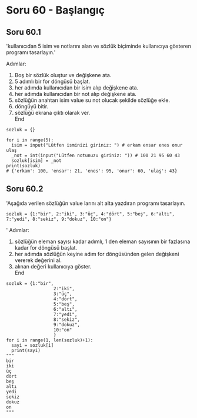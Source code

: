 # Soru 60 - Başlangıç

## Soru 60.1

'kullanıcıdan 5 isim ve notlarını alan ve sözlük biçiminde kullanıcıya gösteren programı tasarlayın.'

Adımlar:
1. Boş bir sözlük oluştur ve değişkene ata.
2. 5 adımlı bir for döngüsü başlat.
3. her adımda kullanıcıdan bir isim alıp değişkene ata.
4. her adımda kullanıcıdan bir not alıp değişkene ata.
5. sözlüğün anahtarı isim value su not olucak şekilde sözlüğe ekle.
6. döngüyü bitir.
7. sözlüğü ekrana çıktı olarak ver. <br>
End

```
sozluk = {}

for i in range(5):
  isim = input("Lütfen isminizi giriniz: ") # erkam ensar enes onur ulaş
  _not = int(input("Lütfen notunuzu giriniz: ")) # 100 21 95 60 43
  sozluk[isim] = _not
print(sozluk)
# {'erkam': 100, 'ensar': 21, 'enes': 95, 'onur': 60, 'ulaş': 43}
```
## Soru 60.2

'Aşağıda verilen sözlüğün value larını alt alta yazdıran programı tasarlayın.
```
sozluk = {1:"bir", 2:"iki", 3:"üç", 4:"dört", 5:"beş", 6:"altı", 7:"yedi", 8:"sekiz", 9:"dokuz", 10:"on"}
```
'
Adımlar:
1. sözlüğün eleman sayısı kadar adımlı, 1 den eleman sayısının bir fazlasına kadar for döngüsü başlat.
2. her adımda sözlüğün keyine adım for döngüsünden gelen değişkeni vererek değerini al.
3. alınan değeri kullanıcıya göster. <br>
End

```
sozluk = {1:"bir",
                  2:"iki",
                  3:"üç",
                  4:"dört",
                  5:"beş",
                  6:"altı",
                  7:"yedi",
                  8:"sekiz",
                  9:"dokuz",
                  10:"on"
                  }
for i in range(1, len(sozluk)+1):
  sayi = sozluk[i]
  print(sayi)
"""
bir
iki
üç
dört
beş
altı
yedi
sekiz
dokuz
on
"""
```
